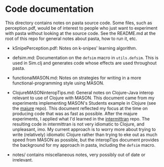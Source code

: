 Code documentation
====

This directory contains notes on pasta source code.  Some files, such as
perception.pdf, would be of interest to people who just want to
experiment with pasta without looking at the source code.  See the
README.md at the root of this repo for general notes about pasta, how to
run it, etc.

* kSnipePerception.pdf: Notes on k-snipes' learning algorithm.

* defsim.md: Documentation on the `defsim` macro in `utils.defsim`.
This is used in Sim.clj and generates code whose effects are used
throughout pasta.

* functionalMASON.md: Notes on strategies for writing in a more
functional-programming style using MASON.

* ClojureMASONinteropTips.md: General notes on Clojure-Java interop
relevant to use of Clojure with MASON.  This document came from my
experiments implementing MASON's Students example in Clojure (see the
<a href="https://github.com/mars0i/majure">majure</a> repo).  This
document reflected my focus at the time on producing code that was as
fast as possible.  After the majure experiments, I applied what I'd
learned in the <a
href="https://github.com/mars0i/intermittran">intermittran</a> repo. 
The resulting code in intermittran is not very idiomatic to Clojure,
and unpleasant, imo.  My current approach is to worry more about
trying to write (relatively) idiomatic Clojure rather than trying to
eke out as much speed from MASON as possible, but the interopTips
document provides the background for my approach in pasta, including
the `defsim` macro.

* notes/ contains miscellaneous notes, very possibly out of date or
  irrelevant.
